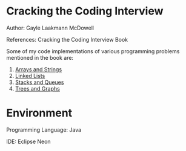 # Cracking the Coding Interview

Author: Gayle Laakmann McDowell

References: Cracking the Coding Interview Book

Some of my code implementations of various programming problems mentioned in the book are:

1. [Arrays and Strings](https://github.com/agrawal-priyank/cracking-the-coding-interview/tree/master/src/ArraysAndStrings)
2. [Linked Lists](https://github.com/agrawal-priyank/cracking-the-coding-interview/tree/master/src/LinkedLists)
3. [Stacks and Queues](https://github.com/agrawal-priyank/cracking-the-coding-interview/tree/master/src/StacksAndQueues)
4. [Trees and Graphs](https://github.com/agrawal-priyank/cracking-the-coding-interview/tree/master/src/TreesAndGraphs)

# Environment

Programming Language: Java

IDE: Eclipse Neon
